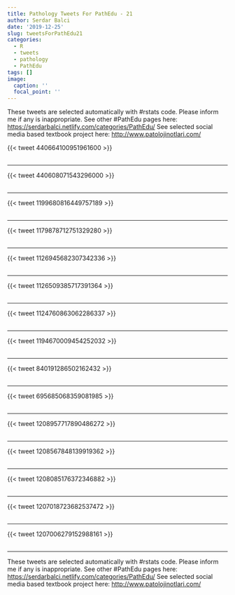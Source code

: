 ```yaml
---
title: Pathology Tweets For PathEdu - 21
author: Serdar Balci
date: '2019-12-25'
slug: tweetsForPathEdu21
categories:
  - R
  - tweets
  - pathology
  - PathEdu
tags: []
image:
  caption: ''
  focal_point: ''
---
```



These tweets are selected automatically with #rstats code. Please inform me if any is inappropriate.
See other #PathEdu pages here: https://serdarbalci.netlify.com/categories/PathEdu/ 
See selected social media based textbook project here: http://www.patolojinotlari.com/

{{< tweet 440664100951961600 >}}
<br>
<br>
<hr>
{{< tweet 440608071543296000 >}}
<br>
<br>
<hr>
{{< tweet 1199680816449757189 >}}
<br>
<br>
<hr>
{{< tweet 1179878712751329280 >}}
<br>
<br>
<hr>
{{< tweet 1126945682307342336 >}}
<br>
<br>
<hr>
{{< tweet 1126509385717391364 >}}
<br>
<br>
<hr>
{{< tweet 1124760863062286337 >}}
<br>
<br>
<hr>
{{< tweet 1194670009454252032 >}}
<br>
<br>
<hr>
{{< tweet 840191286502162432 >}}
<br>
<br>
<hr>
{{< tweet 695685068359081985 >}}
<br>
<br>
<hr>
{{< tweet 1208957717890486272 >}}
<br>
<br>
<hr>
{{< tweet 1208567848139919362 >}}
<br>
<br>
<hr>
{{< tweet 1208085176372346882 >}}
<br>
<br>
<hr>
{{< tweet 1207018723682537472 >}}
<br>
<br>
<hr>
{{< tweet 1207006279152988161 >}}
<br>
<br>
<hr>


These tweets are selected automatically with #rstats code. Please inform me if any is inappropriate.
See other #PathEdu pages here: https://serdarbalci.netlify.com/categories/PathEdu/ 
See selected social media based textbook project here: http://www.patolojinotlari.com/
